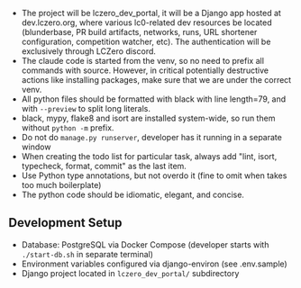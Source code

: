 - The project will be lczero_dev_portal, it will be a Django app hosted at dev.lczero.org, where various lc0-related dev resources be located (blunderbase, PR build artifacts, networks, runs, URL shortener configuration, competition watcher, etc). The authentication will be exclusively through LCZero discord.
- The claude code is started from the venv, so no need to prefix all commands with source. However, in critical potentially destructive actions like installing packages, make sure that we are under the correct venv.
- All python files should be formatted with black with line length=79, and with `--preview` to split long literals.
- black, mypy, flake8 and isort are installed system-wide, so run them without `python -m` prefix.
- Do not do `manage.py runserver`, developer has it running in a separate window
- When creating the todo list for particular task, always add "lint, isort, typecheck, format, commit" as the last item.
- Use Python type annotations, but not overdo it (fine to omit when takes too much boilerplate)
- The python code should be idiomatic, elegant, and concise.

## Development Setup
- Database: PostgreSQL via Docker Compose (developer starts with `./start-db.sh` in separate terminal)
- Environment variables configured via django-environ (see .env.sample)
- Django project located in `lczero_dev_portal/` subdirectory